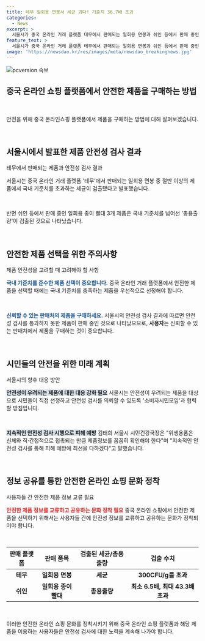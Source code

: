 ```yaml
---
title: 테무 일회용 면봉서 세균 과다! 기준치 36.7배 초과
categories:
  - News
excerpt: >
  서울시가 중국 온라인 거래 플랫폼 테무에서 판매되는 일회용 면봉과 쉬인 등에서 판매 중인 위생용품을 검사한 결과, 기준치를 초과하는 세균과 총용출량이 검출됐다. 이로 인해 모낭염과 접촉성 피부염 등의 질환 발생이 우려되며, 해당 플랫폼에 대한 제품 판매 중지 요청이 진행 중이다. 또한, 검사 범위를 확대하여 안전성이 우려되는 제품에 대한 시민들의 의뢰도 받을 예정이다.
feature_text: >
  서울시가 중국 온라인 거래 플랫폼 테무에서 판매되는 일회용 면봉과 쉬인 등에서 판매 중인 위생용품을 검사한 결과, 기준치를 초과하는 세균과 총용출량이 검출됐다. 이로 인해 모낭염과 접촉성 피부염 등의 질환 발생이 우려되며, 해당 플랫폼에 대한 제품 판매 중지 요청이 진행 중이다. 또한, 검사 범위를 확대하여 안전성이 우려되는 제품에 대한 시민들의 의뢰도 받을 예정이다.
image: 'https://newsdao.kr/res/images/meta/newsdao_breakingnews.jpg'
---
```


<p><img src="https://newsdao.kr/res/images/meta/newsdao_breakingnews.jpg" alt="pcversion 속보" /></p>

<h2 data-ke-size="size26">중국 온라인 쇼핑 플랫폼에서 안전한 제품을 구매하는 방법</h2>

<p data-ke-size="size16">&nbsp;</p>

<p>안전을 위해 중국 온라인쇼핑 플랫폼에서 제품을 구매하는 방법에 대해 살펴보겠습니다. </p>

<p data-ke-size="size16">&nbsp;</p>

<h2 data-ke-size="size24">서울시에서 발표한 제품 안전성 검사 결과</h2>

<p data-ke-size="size16">테무에서 판매되는 제품과 안전성 검사 결과</p>

<p>서울시는 중국 온라인 거래 플랫폼 '테무'에서 판매되는 일회용 면봉 중 절반 이상의 제품에서 국내 기준치를 초과하는 세균이 검출됐다고 발표했습니다. </p>

<p data-ke-size="size16">&nbsp;</p>

<p>반면 쉬인 등에서 판매 중인 일회용 종이 빨대 3개 제품은 국내 기준치를 넘어선 '총용출량'이 검출된 것으로 나타났습니다.</p>

<p data-ke-size="size16">&nbsp;</p>

<h2 data-ke-size="size24">안전한 제품 선택을 위한 주의사항</h2>

<p data-ke-size="size16">제품 안전성을 고려할 때 고려해야 할 사항</p>

<p><b><span style="color: #1a5490;">국내 기준치를 준수한 제품 선택이 중요합니다.</span></b> 중국 온라인 거래 플랫폼에서 안전한 제품을 선택할 때에는 국내 기준치를 충족하는 제품을 우선적으로 선정해야 합니다. </p>

<p data-ke-size="size16">&nbsp;</p>

<p><b><span style="color: #1a5490;">신뢰할 수 있는 판매처의 제품을 구매하세요.</span></b> 서울시의 안전성 검사 결과에 따르면 안전성 검사를 통과하지 못한 제품이 판매 중인 것으로 나타났으므로, <b>사용자</b>는 신뢰할 수 있는 판매처에서 제품을 구매하는 것이 중요합니다.</p>

<p data-ke-size="size16">&nbsp;</p>

<h2 data-ke-size="size24">시민들의 안전을 위한 미래 계획</h2>

<p data-ke-size="size16">서울시의 향후 대응 방안</p>

<p><b><span style="background-color: #21538527;">안전성이 우려되는 제품에 대한 대응 강화 필요</span></b> 서울시는 안전성이 우려되는 제품을 대상으로 시민들이 직접 선정하고 안전성 검사를 의뢰할 수 있도록 '소비자시민모임'과 협력할 방침입니다.</p>

<p data-ke-size="size16">&nbsp;</p>

<p><b><span style="background-color: #21538527;">지속적인 안전성 검사 시행으로 피해 예방</span></b> 김태희 서울시 시민건강국장은 "위생용품은 신체와 직·간접적으로 접촉되는 만큼 제품정보를 꼼꼼히 확인해야 한다"며 "지속적인 안전성 검사를 통해 피해 예방에 최선을 다하겠다"고 말했습니다.</p>

<p data-ke-size="size16">&nbsp;</p>

<h2 data-ke-size="size24">정보 공유를 통한 안전한 온라인 쇼핑 문화 정착</h2>

<p data-ke-size="size16">사용자들 간 안전한 제품 정보 교류 필요</p>

<p><b><span style="color: #ee2323;">안전한 제품 정보를 교류하고 공유하는 문화 정착 필요</span></b> 중국 온라인 쇼핑에서 안전한 제품을 선택하기 위해서는 사용자들 간에 안전성 정보를 교류하고 공유하는 문화가 정착되어야 합니다. </p>

<p data-ke-size="size16">&nbsp;</p>

<table>
    <thead>
        <tr>
            <th>판매 플랫폼</th>
            <th>판매 품목</th>
            <th>검출된 세균/총용출량</th>
            <th>검출 수치</th>
        </tr>
    </thead>
    <tbody>
        <tr>
            <td style="text-align: center; height: 17px;"><b>테무</b></td>
            <td style="text-align: center; height: 17px;"><b>일회용 면봉</b></td>
            <td style="text-align: center; height: 17px;"><b>세균</b></td>
            <td style="text-align: center; height: 17px;"><b>300CFU/g를 초과</b></td>
        </tr>
        <tr>
            <td style="text-align: center; height: 17px;"><b>쉬인</b></td>
            <td style="text-align: center; height: 17px;"><b>일회용 종이 빨대</b></td>
            <td style="text-align: center; height: 17px;"><b>총용출량</b></td>
            <td style="text-align: center; height: 17px;"><b>최소 6.5배, 최대 43.3배 초과</b></td>
        </tr>
    </tbody>
</table>

<p data-ke-size="size16">&nbsp;</p>

<p>이러한 안전한 온라인 쇼핑 문화를 정착시키기 위해 중국 온라인 쇼핑 플랫폼과 해당 제품을 이용하는 사용자들은 안전성 검사에 대한 노력을 계속해 나가야 합니다.</p>

